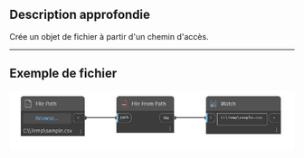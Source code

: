 ## Description approfondie
Crée un objet de fichier à partir d'un chemin d'accès.
___
## Exemple de fichier

![File From Path](./CoreNodeModels.Input.FileObject_img.jpg)

